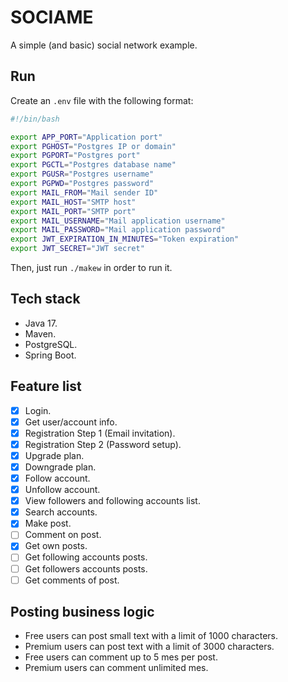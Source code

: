 # SOCIAME

A simple (and basic) social network example.

## Run

Create an `.env` file with the following format:

```bash
#!/bin/bash

export APP_PORT="Application port"
export PGHOST="Postgres IP or domain"
export PGPORT="Postgres port"
export PGCTL="Postgres database name"
export PGUSR="Postgres username"
export PGPWD="Postgres password"
export MAIL_FROM="Mail sender ID"
export MAIL_HOST="SMTP host"
export MAIL_PORT="SMTP port"
export MAIL_USERNAME="Mail application username"
export MAIL_PASSWORD="Mail application password"
export JWT_EXPIRATION_IN_MINUTES="Token expiration"
export JWT_SECRET="JWT secret"
```

Then, just run `./makew` in order to run it.

## Tech stack

- Java 17.
- Maven.
- PostgreSQL.
- Spring Boot.

## Feature list

- [X] Login.
- [X] Get user/account info.
- [X] Registration Step 1 (Email invitation).
- [X] Registration Step 2 (Password setup).
- [X] Upgrade plan.
- [X] Downgrade plan.
- [X] Follow account.
- [X] Unfollow account.
- [X] View followers and following accounts list.
- [X] Search accounts.
- [X] Make post.
- [ ] Comment on post.
- [X] Get own posts.
- [ ] Get following accounts posts.
- [ ] Get followers accounts posts.
- [ ] Get comments of post.

## Posting business logic

- Free users can post small text with a limit of 1000 characters.
- Premium users can post text with a limit of 3000 characters.
- Free users can comment up to 5 mes per post.
- Premium users can comment unlimited mes.